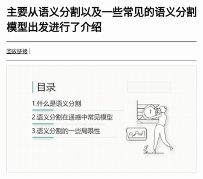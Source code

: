 # 主要从语义分割以及一些常见的语义分割模型出发进行了介绍
----------
[回放链接](https://meeting.tencent.com/v2/cloud-record/share?id=1559e8e7-99dd-43f1-aac8-82704e6038a2&from=3) | 
**********
![替代文本](汇报内容.png)
